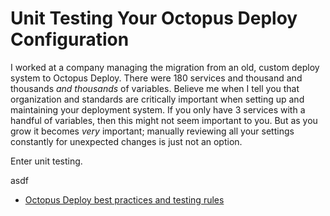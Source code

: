
# Unit Testing Your Octopus Deploy Configuration


I worked at a company managing the migration from an old, custom deploy system to Octopus Deploy.  There were 180 services and thousand and thousands *and thousands* of variables.  Believe me when I tell you that organization and standards are critically important when setting up and maintaining your deployment system.  If you only have 3 services with a handful of variables, then this might not seem important to you.  But as you grow it becomes *very* important; manually reviewing all your settings constantly for unexpected changes is just not an option.

Enter unit testing.

asdf

* [Octopus Deploy best practices and testing rules](docs/BestPracticesTestingRules.md)

